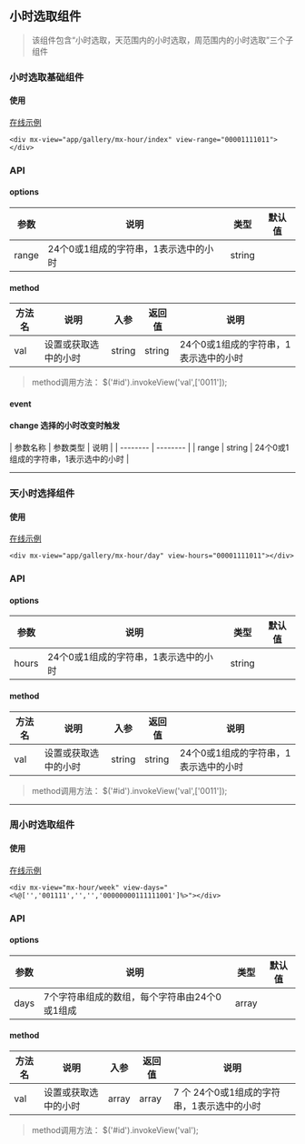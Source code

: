 ## 小时选取组件

> 该组件包含“小时选取，天范围内的小时选取，周范围内的小时选取”三个子组件

### 小时选取基础组件


#### 使用

<a href="https://thx.github.io/magix-gallery/#!/mx-hour/index" target="_blank">在线示例</a>
```
<div mx-view="app/gallery/mx-hour/index" view-range="00001111011"></div>
```

### API

#### options
| 参数 | 说明 | 类型 | 默认值 |
| -------- | -------- | -------- | -------- |
| range    | 24个0或1组成的字符串，1表示选中的小时 | string | &nbsp; |


#### method

| 方法名 | 说明 | 入参 | 返回值 | 说明 |
| -------- | -------- | -------- | -------- | -------- |
| val | 设置或获取选中的小时 | string | string | 24个0或1组成的字符串，1表示选中的小时 |

> method调用方法： $('#id').invokeView('val',['0011']);


#### event
#### change 选择的小时改变时触发

| 参数名称 | 参数类型 | 说明 |
| -------- | -------- |
| range | string | 24个0或1组成的字符串，1表示选中的小时 |


-----

### 天小时选择组件


#### 使用

<a href="https://thx.github.io/magix-gallery/#!/mx-hour/index" target="_blank">在线示例</a>
```
<div mx-view="app/gallery/mx-hour/day" view-hours="00001111011"></div>
```

### API

#### options
| 参数 | 说明 | 类型 | 默认值 |
| -------- | -------- | -------- | -------- |
| hours    | 24个0或1组成的字符串，1表示选中的小时 | string | &nbsp; |


#### method

| 方法名 | 说明 | 入参 | 返回值 | 说明 |
| -------- | -------- | -------- | -------- | -------- |
| val | 设置或获取选中的小时 | string | string | 24个0或1组成的字符串，1表示选中的小时 |

> method调用方法： $('#id').invokeView('val',['0011']);


-----

### 周小时选取组件

#### 使用

<a href="https://thx.github.io/magix-gallery/#!/mx-hour/index" target="_blank">在线示例</a>
```
<div mx-view="mx-hour/week" view-days="<%@['','001111','','','00000000111111001']%>"></div>
```

### API

#### options
| 参数 | 说明 | 类型 | 默认值 |
| -------- | -------- | -------- | -------- |
| days    | 7个字符串组成的数组，每个字符串由24个0或1组成 | array | &nbsp; |



#### method

| 方法名 | 说明 | 入参 | 返回值 | 说明 |
| -------- | -------- | -------- | -------- | -------- |
| val | 设置或获取选中的小时 | array | array | 7 个 24个0或1组成的字符串，1表示选中的小时 |

> method调用方法： $('#id').invokeView('val');
